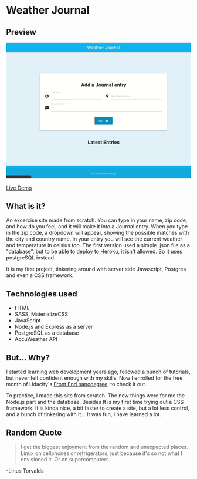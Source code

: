 # Weather Journal

## Preview

![](./preview.gif)

[Live Demo](https://u-weather-journal.herokuapp.com/)

## What is it?

 An excercise site made from scratch.
 You can type in your name, zip code, and how do you feel, and it will make it into a Journal entry. When you type in the zip code, a dropdown will appear, showing the possible matches with the city and country name. In your entry you will see the current weather and temperature in celsius too. The first version used a simple .json file as a "database", but to be able to deploy to Heroku, it isn't allowed. So it uses postgreSQL instead.

It is my first project, tinkering around with server side Javascript, Postgres and even a CSS framework.


## Technologies used
* HTML
* SASS, MaterializeCSS
* JavaScript
* Node.js and Express as a server 
* PostgreSQL as a database
* AccuWeather API


## But... Why?
I started learning web development years ago, followed a bunch of tutorials, but never felt confident enough with my skills. Now I enrolled for the free month of Udacity's [Front End nanodegree](https://www.udacity.com/course/front-end-web-developer-nanodegree--nd0011), to check it out. 

To practice, I made this site from scratch. The new things were for me the Node.js part and the database. Besides It is my first time trying out a CSS framework. It is kinda nice, a bit faster to create a site, but a lot less control, and a bunch of tinkering with it... It was fun, I have learned a lot. 

## Random Quote

> I get the biggest enjoyment from the random and unexpected places. Linux on cellphones or refrigerators, just because it's so not what I envisioned it. Or on supercomputers.

-Linus Torvalds

